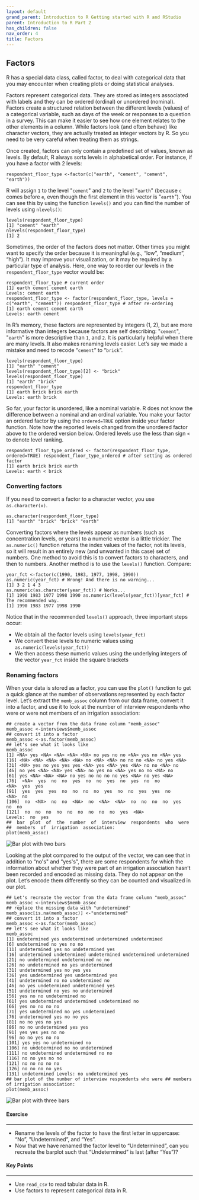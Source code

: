 ```yaml
---
layout: default
grand_parent: Introduction to R Getting started with R and RStudio
parent: Introduction to R Part 2
has_children: false
nav_order: 4
title: Factors
---
```


## Factors 

R has a special data class, called factor, to deal with categorical data that you may encounter when creating plots or doing statistical analyses.   

Factors represent categorical data. They are stored as integers associated with labels and they can be ordered (ordinal) or unordered (nominal). Factors create a structured relation between the different levels (values) of a categorical variable, such as days of the week or responses to a question in a survey. This can make it easier to see how one element relates to the other elements in a column. While factors look (and often behave) like character vectors, they are actually treated as integer vectors by R. So you need to be very careful when treating them as strings.   

Once created, factors can only contain a predefined set of values, known as levels. By default, R always sorts levels in alphabetical order. For instance, if you have a factor with 2 levels:   

```
respondent_floor_type <-factor(c("earth", "cement", "cement", "earth"))
```
 
R will assign `1` to the level "`cement`" and `2` to the level "`earth`" (because `c` comes before `e`, even though the first element in this vector is "`earth`"). You can see this by using the function `levels()` and you can find the number of levels using `nlevels()`:

``` 
levels(respondent_floor_type) 
[1] "cement" "earth" 
nlevels(respondent_floor_type) 
[1] 2 
```

Sometimes, the order of the factors does not matter. Other times you might want to specify the order because it is meaningful (e.g., “low”, “medium”, “high”). It may improve your visualization, 
or it may be required by a particular type of analysis. Here, one way to reorder our levels in the `respondent_floor_type` vector would be: 

```
respondent_floor_type # current order 
[1] earth cement cement earth 
Levels: cement earth 
respondent_floor_type <- factor(respondent_floor_type, levels = c("earth", "cement")) respondent_floor_type # after re-ordering 
[1] earth cement cement earth 
Levels: earth cement 
```

In R’s memory, these factors are represented by integers (1, 2), but are more informative than integers because factors are self describing: "`cement`", "`earth`" is more descriptive than `1`, and `2`. It is particularly helpful when there are many levels. It also makes renaming levels easier. Let’s say we made a mistake and need to recode “`cement`” to “`brick`”. 

```
levels(respondent_floor_type) 
[1] "earth" "cement" 
levels(respondent_floor_type)[2] <- "brick" 
levels(respondent_floor_type) 
[1] "earth" "brick" 
respondent_floor_type 
[1] earth brick brick earth 
Levels: earth brick 
```


So far, your factor is unordered, like a nominal variable. R does not know the difference between a nominal and an ordinal variable. You make your factor an ordered factor by using the `ordered=TRUE` option inside your factor function. Note how the reported levels changed from the unordered factor above to the ordered version below. Ordered levels use the less than sign `<` to denote level ranking.    

```
respondent_floor_type_ordered <- factor(respondent_floor_type, ordered=TRUE) respondent_floor_type_ordered # after setting as ordered factor 
[1] earth brick brick earth 
Levels: earth < brick 
```

### Converting factors 
If you need to convert a factor to a character vector, you use `as.character(x)`. 

```
as.character(respondent_floor_type) 
[1] "earth" "brick" "brick" "earth"
```

 
Converting factors where the levels appear as numbers (such as concentration levels, or years) to a numeric vector is a little trickier. The `as.numeric()` function returns the index values of the factor, not its levels, so it will result in an entirely new (and unwanted in this case) set of numbers. One method to avoid this is to convert factors to characters, and then to numbers. Another method is to use the `levels()` function. Compare: 

```
year_fct <-factor(c(1990, 1983, 1977, 1998, 1990)) 
as.numeric(year_fct) # Wrong! And there is no warning... 
[1] 3 2 1 4 3 
as.numeric(as.character(year_fct)) # Works... 
[1] 1990 1983 1977 1998 1990 as.numeric(levels(year_fct))[year_fct] # The recommended way. 
[1] 1990 1983 1977 1998 1990 
```

Notice that in the recommended `levels()` approach, three important steps occur: 
* We obtain all the factor levels using `levels(year_fct)` 
* We convert these levels to numeric values using `as.numeric(levels(year_fct))` 
* We then access these numeric values using the underlying integers of the vector `year_fct` inside the square brackets 


### Renaming factors 

When your data is stored as a factor, you can use the `plot()` function to get a quick glance at the number of observations represented by each factor level. Let’s extract the `memb_assoc` column from our data frame, convert it into a factor, and use it to look at the number of interview respondents who were or were not members of an irrigation association: 

```
## create a vector from the data frame column "memb_assoc" 
memb_assoc <-interviews$memb_assoc 
## convert it into a factor 
memb_assoc <-as.factor(memb_assoc) 
## let's see what it looks like 
memb_assoc 
[1] <NA> yes <NA> <NA> <NA> <NA> no yes no no <NA> yes no <NA> yes 
[16] <NA> <NA> <NA> <NA> <NA> no <NA> <NA> no no no <NA> no yes <NA> 
[31] <NA> yes no yes yes yes <NA> yes <NA> yes <NA> no no <NA> no 
[46] no yes <NA> <NA> yes <NA> no yes no <NA> yes no no <NA> no 
[61] yes <NA> <NA> <NA> no yes no no no no yes <NA> no yes <NA> 
[76]  <NA>  yes  no  no  yes  no  no  yes  no  yes  no  no  
<NA>  yes  yes  
[91]  yes  yes  yes  no  no  no  no  yes  no  no  yes  yes  no  
<NA>  no  
[106]  no  <NA>  no  no  <NA>  no  <NA>  <NA>  no  no  no  no  yes  
no  no  
[121]  no  no  no  no  no  no  no  no  no  yes  <NA>  
Levels:  no  yes  
##  bar  plot  of  the  number  of  interview  respondents  who  were  
##  members  of  irrigation  association:  
plot(memb_assoc) 
``` 

![Bar plot with two bars](/fig/plot1.jpg)

Looking at the plot compared to the output of the vector, we can see that in addition to “no's" and “yes's", there are some respondents for which the information about whether they were part of an irrigation association hasn’t been recorded and encoded as missing data. They do not appear on the plot. Let’s encode them differently so they can be counted and visualized in our plot. 

```
## Let's recreate the vector from the data frame column "memb_assoc" 
memb_assoc <-interviews$memb_assoc 
## replace the missing data with "undetermined" 
memb_assoc[is.na(memb_assoc)] <-"undetermined" 
## convert it into a factor 
memb_assoc <-as.factor(memb_assoc) 
## let's see what it looks like 
memb_assoc 
[1] undetermined yes undetermined undetermined undetermined 
[6] undetermined no yes no no 
[11] undetermined yes no undetermined yes 
[16] undetermined undetermined undetermined undetermined undetermined 
[21] no undetermined undetermined no no 
[26] no undetermined no yes undetermined 
[31] undetermined yes no yes yes 
[36] yes undetermined yes undetermined yes 
[41] undetermined no no undetermined no 
[46] no yes undetermined undetermined yes 
[51] undetermined no yes no undetermined 
[56] yes no no undetermined no 
[61] yes undetermined undetermined undetermined no 
[66] yes no no no no 
[71] yes undetermined no yes undetermined 
[76] undetermined yes no no yes 
[81] no no yes no yes 
[86] no no undetermined yes yes 
[91] yes yes yes no no 
[96] no no yes no no 
[101] yes yes no undetermined no 
[106] no undetermined no no undetermined 
[111] no undetermined undetermined no no 
[116] no no yes no no 
[121] no no no no no 
[126] no no no no yes 
[131] undetermined Levels: no undetermined yes 
## bar plot of the number of interview respondents who were ## members of irrigation association: 
plot(memb_assoc) 
```
![Bar plot with three bars](/fig/plot2.jpg)

#### Exercise
---- 
* Rename the levels of the factor to have the first letter in uppercase: “No”, ”Undetermined”, and “Yes”. 
* Now that we have renamed the factor level to “Undetermined”, can you recreate the barplot such that “Undetermined” is last (after “Yes”)? 



#### Key Points 
----
* Use `read_csv` to read tabular data in R. 
* Use factors to represent categorical data in R. 

